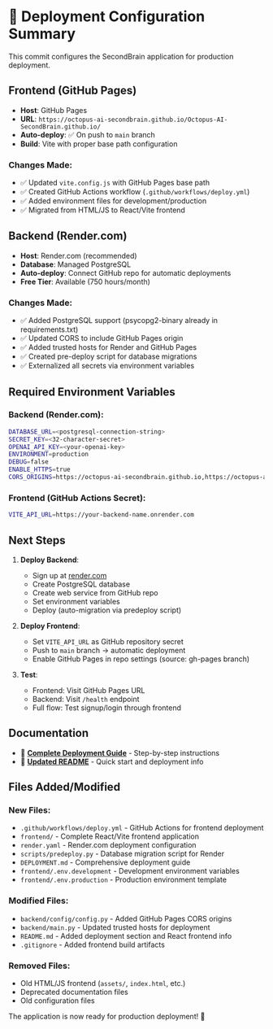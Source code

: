 # 🚀 Deployment Configuration Summary

This commit configures the SecondBrain application for production deployment.

## Frontend (GitHub Pages)
- **Host**: GitHub Pages 
- **URL**: `https://octopus-ai-secondbrain.github.io/Octopus-AI-SecondBrain.github.io/`
- **Auto-deploy**: ✅ On push to `main` branch
- **Build**: Vite with proper base path configuration

### Changes Made:
- ✅ Updated `vite.config.js` with GitHub Pages base path
- ✅ Created GitHub Actions workflow (`.github/workflows/deploy.yml`)
- ✅ Added environment files for development/production
- ✅ Migrated from HTML/JS to React/Vite frontend

## Backend (Render.com)
- **Host**: Render.com (recommended)
- **Database**: Managed PostgreSQL
- **Auto-deploy**: Connect GitHub repo for automatic deployments
- **Free Tier**: Available (750 hours/month)

### Changes Made:
- ✅ Added PostgreSQL support (psycopg2-binary already in requirements.txt)
- ✅ Updated CORS to include GitHub Pages origin
- ✅ Added trusted hosts for Render and GitHub Pages
- ✅ Created pre-deploy script for database migrations
- ✅ Externalized all secrets via environment variables

## Required Environment Variables

### Backend (Render.com):
```bash
DATABASE_URL=<postgresql-connection-string>
SECRET_KEY=<32-character-secret>
OPENAI_API_KEY=<your-openai-key>
ENVIRONMENT=production
DEBUG=false
ENABLE_HTTPS=true
CORS_ORIGINS=https://octopus-ai-secondbrain.github.io,https://octopus-ai-secondbrain.github.io/Octopus-AI-SecondBrain.github.io
```

### Frontend (GitHub Actions Secret):
```bash
VITE_API_URL=https://your-backend-name.onrender.com
```

## Next Steps

1. **Deploy Backend**:
   - Sign up at [render.com](https://render.com)
   - Create PostgreSQL database
   - Create web service from GitHub repo
   - Set environment variables
   - Deploy (auto-migration via predeploy script)

2. **Deploy Frontend**:
   - Set `VITE_API_URL` as GitHub repository secret
   - Push to `main` branch → automatic deployment
   - Enable GitHub Pages in repo settings (source: gh-pages branch)

3. **Test**:
   - Frontend: Visit GitHub Pages URL
   - Backend: Visit `/health` endpoint
   - Full flow: Test signup/login through frontend

## Documentation
- 📖 **[Complete Deployment Guide](DEPLOYMENT.md)** - Step-by-step instructions
- 📖 **[Updated README](README.md)** - Quick start and deployment info

## Files Added/Modified

### New Files:
- `.github/workflows/deploy.yml` - GitHub Actions for frontend deployment
- `frontend/` - Complete React/Vite frontend application
- `render.yaml` - Render.com deployment configuration
- `scripts/predeploy.py` - Database migration script for Render
- `DEPLOYMENT.md` - Comprehensive deployment guide
- `frontend/.env.development` - Development environment variables
- `frontend/.env.production` - Production environment template

### Modified Files:
- `backend/config/config.py` - Added GitHub Pages CORS origins
- `backend/main.py` - Updated trusted hosts for deployment
- `README.md` - Added deployment section and React frontend info
- `.gitignore` - Added frontend build artifacts

### Removed Files:
- Old HTML/JS frontend (`assets/`, `index.html`, etc.)
- Deprecated documentation files
- Old configuration files

The application is now ready for production deployment! 🎉